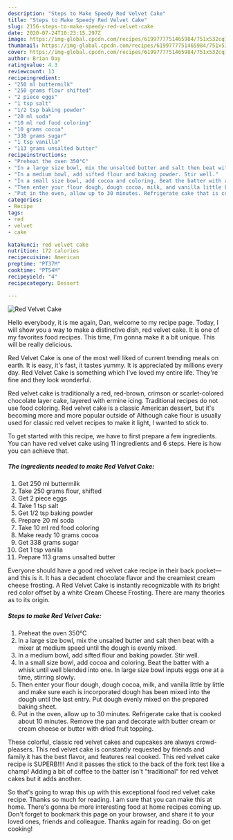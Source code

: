 ```yaml
---
description: "Steps to Make Speedy Red Velvet Cake"
title: "Steps to Make Speedy Red Velvet Cake"
slug: 2156-steps-to-make-speedy-red-velvet-cake
date: 2020-07-24T10:23:15.297Z
image: https://img-global.cpcdn.com/recipes/6199777751465984/751x532cq70/red-velvet-cake-recipe-main-photo.jpg
thumbnail: https://img-global.cpcdn.com/recipes/6199777751465984/751x532cq70/red-velvet-cake-recipe-main-photo.jpg
cover: https://img-global.cpcdn.com/recipes/6199777751465984/751x532cq70/red-velvet-cake-recipe-main-photo.jpg
author: Brian Day
ratingvalue: 4.3
reviewcount: 13
recipeingredient:
- "250 ml buttermilk"
- "250 grams flour shifted"
- "2 piece eggs"
- "1 tsp salt"
- "1/2 tsp baking powder"
- "20 ml soda"
- "10 ml red food coloring"
- "10 grams cocoa"
- "338 grams sugar"
- "1 tsp vanilla"
- "113 grams unsalted butter"
recipeinstructions:
- "Preheat the oven 350°C"
- "In a large size bowl, mix the unsalted butter and salt then beat with a mixer at medium speed until the dough is evenly mixed."
- "In a medium bowl, add sifted flour and baking powder. Stir well."
- "In a small size bowl, add cocoa and coloring. Beat the batter with a whisk until well blended into one. In large size bowl inputs eggs one at a time, stirring slowly."
- "Then enter your flour dough, dough cocoa, milk, and vanilla little by little and make sure each is incorporated dough has been mixed into the dough until the last entry. Put dough evenly mixed on the prepared baking sheet."
- "Put in the oven, allow up to 30 minutes. Refrigerate cake that is cooked about 10 minutes. Remove the pan and decorate with butter cream or cream cheese or butter with dried fruit topping."
categories:
- Recipe
tags:
- red
- velvet
- cake

katakunci: red velvet cake 
nutrition: 172 calories
recipecuisine: American
preptime: "PT37M"
cooktime: "PT54M"
recipeyield: "4"
recipecategory: Dessert

---
```



![Red Velvet Cake](https://img-global.cpcdn.com/recipes/6199777751465984/751x532cq70/red-velvet-cake-recipe-main-photo.jpg)

Hello everybody, it is me again, Dan, welcome to my recipe page. Today, I will show you a way to make a distinctive dish, red velvet cake. It is one of my favorites food recipes. This time, I'm gonna make it a bit unique. This will be really delicious.

Red Velvet Cake is one of the most well liked of current trending meals on earth. It is easy, it's fast, it tastes yummy. It is appreciated by millions every day. Red Velvet Cake is something which I've loved my entire life. They're fine and they look wonderful.

Red velvet cake is traditionally a red, red-brown, crimson or scarlet-colored chocolate layer cake, layered with ermine icing. Traditional recipes do not use food coloring. Red velvet cake is a classic American dessert, but it&#39;s becoming more and more popular outside of Although cake flour is usually used for classic red velvet recipes to make it light, I wanted to stick to.


To get started with this recipe, we have to first prepare a few ingredients. You can have red velvet cake using 11 ingredients and 6 steps. Here is how you can achieve that.

<!--inarticleads1-->

##### The ingredients needed to make Red Velvet Cake:

1. Get 250 ml buttermilk
1. Take 250 grams flour, shifted
1. Get 2 piece eggs
1. Take 1 tsp salt
1. Get 1/2 tsp baking powder
1. Prepare 20 ml soda
1. Take 10 ml red food coloring
1. Make ready 10 grams cocoa
1. Get 338 grams sugar
1. Get 1 tsp vanilla
1. Prepare 113 grams unsalted butter


Everyone should have a good red velvet cake recipe in their back pocket—and this is it. It has a decadent chocolate flavor and the creamiest cream cheese frosting. A Red Velvet Cake is instantly recognizable with its bright red color offset by a white Cream Cheese Frosting. There are many theories as to its origin. 

<!--inarticleads2-->

##### Steps to make Red Velvet Cake:

1. Preheat the oven 350°C
1. In a large size bowl, mix the unsalted butter and salt then beat with a mixer at medium speed until the dough is evenly mixed.
1. In a medium bowl, add sifted flour and baking powder. Stir well.
1. In a small size bowl, add cocoa and coloring. Beat the batter with a whisk until well blended into one. In large size bowl inputs eggs one at a time, stirring slowly.
1. Then enter your flour dough, dough cocoa, milk, and vanilla little by little and make sure each is incorporated dough has been mixed into the dough until the last entry. Put dough evenly mixed on the prepared baking sheet.
1. Put in the oven, allow up to 30 minutes. Refrigerate cake that is cooked about 10 minutes. Remove the pan and decorate with butter cream or cream cheese or butter with dried fruit topping.


These colorful, classic red velvet cakes and cupcakes are always crowd-pleasers. This red velvet cake is constantly requested by friends and family.it has the best flavor, and features real cooked. This red velvet cake recipe is SUPERB!!!! And it passes the stick to the back of the fork test like a champ! Adding a bit of coffee to the batter isn&#39;t &#34;traditional&#34; for red velvet cakes but it adds another. 

So that's going to wrap this up with this exceptional food red velvet cake recipe. Thanks so much for reading. I am sure that you can make this at home. There's gonna be more interesting food at home recipes coming up. Don't forget to bookmark this page on your browser, and share it to your loved ones, friends and colleague. Thanks again for reading. Go on get cooking!

